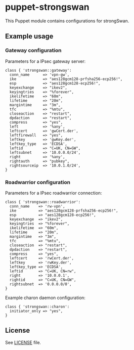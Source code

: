 # puppet-strongswan

This Puppet module contains configurations for strongSwan.

## Example usage

### Gateway configuration

Parameters for a IPsec gateway server:
```
class { 'strongswan::gateway':
  conn_name      => 'vpn-gw',
  ike            => "aes128gcm128-prfsha256-ecp256!",
  esp            => "aes128gcm128-ecp256!",
  keyexchange    => "ikev2",
  keyingtries    => "%forever",
  ikelifetime    => "60m",
  lifetime       => "20m",
  margintime     => "3m",
  tfc            => "%mtu",
  closeaction    => "restart",
  dpdaction      => "restart",
  compress       => "yes",
  left           => '%any',
  leftcert       => 'gwCert.der',
  leftfirewall   => "yes",
  leftkey        => 'gwKey.der',
  leftkey_type   => 'ECDSA',
  leftid         => "C=UK, CN=GW",
  leftsubnet     => '10.0.0.0/24',
  right          => '%any',
  rightauth      => "pubkey",
  rightsourceip  => '10.0.1.0/24',
}
```

### Roadwarrior configuration

Parameters for a IPsec roadwarrior connection:
```
class { 'strongswan::roadwarrior':
  conn_name    => 'rw-vpn',
  ike          => "aes128gcm128-prfsha256-ecp256!",
  esp          => "aes128gcm128-ecp256!",
  keyexchange  => "ikev2",
  keyingtries  => "%forever",
  ikelifetime  => "60m",
  lifetime     => "20m",
  margintime   => "3m",
  tfc          => "%mtu",
  closeaction  => "restart",
  dpdaction    => "restart",
  compress     => "yes",
  leftcert     => 'rwCert.der',
  leftkey      => 'rwKey.der',
  leftkey_type => 'ECDSA',
  leftid       => "C=UK, CN=rw",
  right        => '10.0.0.1',
  rightid      => "C=UK, CN=GW",
  rightsubnet  => '0.0.0.0/0',
}
```

Example charon daemon configuration:

```
class { 'strongswan::charon':
  initiator_only => "yes",
}
```

## License

See [LICENSE](LICENSE) file.
